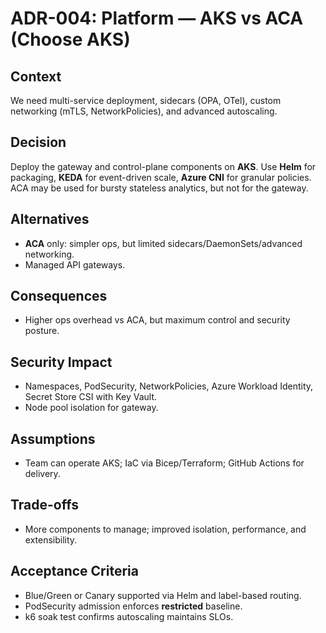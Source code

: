 # ADR-004: Platform — AKS vs ACA (Choose AKS)

## Context
We need multi-service deployment, sidecars (OPA, OTel), custom networking (mTLS, NetworkPolicies), and advanced autoscaling.

## Decision
Deploy the gateway and control-plane components on **AKS**. Use **Helm** for packaging, **KEDA** for event-driven scale, **Azure CNI** for granular policies. ACA may be used for bursty stateless analytics, but not for the gateway.

## Alternatives
- **ACA** only: simpler ops, but limited sidecars/DaemonSets/advanced networking.
- Managed API gateways.

## Consequences
- Higher ops overhead vs ACA, but maximum control and security posture.

## Security Impact
- Namespaces, PodSecurity, NetworkPolicies, Azure Workload Identity, Secret Store CSI with Key Vault.
- Node pool isolation for gateway.

## Assumptions
- Team can operate AKS; IaC via Bicep/Terraform; GitHub Actions for delivery.

## Trade-offs
- More components to manage; improved isolation, performance, and extensibility.

## Acceptance Criteria
- Blue/Green or Canary supported via Helm and label-based routing.
- PodSecurity admission enforces **restricted** baseline.
- k6 soak test confirms autoscaling maintains SLOs.
